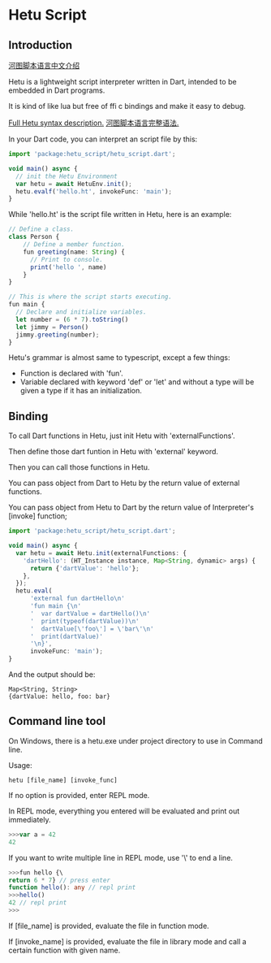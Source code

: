 # Hetu Script

## Introduction

[河图脚本语言中文介绍](README_ZH.md)

Hetu is a lightweight script interpreter written in Dart, intended to be embedded in Dart programs.

It is kind of like lua but free of ffi c bindings and make it easy to debug.

[Full Hetu syntax description.](HETU_SYNTAX.md)
[河图脚本语言完整语法.](HETU_SYNTAX_ZH.md)

In your Dart code, you can interpret an script file by this:

```typescript
import 'package:hetu_script/hetu_script.dart';

void main() async {
  // init the Hetu Environment
  var hetu = await HetuEnv.init();
  hetu.evalf('hello.ht', invokeFunc: 'main');
}
```

While 'hello.ht' is the script file written in Hetu, here is an example:

```typescript
// Define a class.
class Person {
    // Define a member function.
    fun greeting(name: String) {
      // Print to console.
      print('hello ', name)
    }
}

// This is where the script starts executing.
fun main {
  // Declare and initialize variables.
  let number = (6 * 7).toString()
  let jimmy = Person()
  jimmy.greeting(number);
}
```

Hetu's grammar is almost same to typescript, except a few things:

- Function is declared with 'fun'.
- Variable declared with keyword 'def' or 'let' and without a type will be given a type if it has an initialization.

## Binding

To call Dart functions in Hetu, just init Hetu with 'externalFunctions'.

Then define those dart funtion in Hetu with 'external' keyword.

Then you can call those functions in Hetu.

You can pass object from Dart to Hetu by the return value of external functions.

You can pass object from Hetu to Dart by the return value of Interpreter's [invoke] function;

```typescript
import 'package:hetu_script/hetu_script.dart';

void main() async {
  var hetu = await Hetu.init(externalFunctions: {
    'dartHello': (HT_Instance instance, Map<String, dynamic> args) {
      return {'dartValue': 'hello'};
    },
  });
  hetu.eval(
      'external fun dartHello\n'
      'fun main {\n'
      '  var dartValue = dartHello()\n'
      '  print(typeof(dartValue))\n'
      '  dartValue[\'foo\'] = \'bar\'\n'
      '  print(dartValue)'
      '\n}',
      invokeFunc: 'main');
}
```

And the output should be:

```
Map<String, String>
{dartValue: hello, foo: bar}
```

## Command line tool

On Windows, there is a hetu.exe under project directory to use in Command line.

Usage:

```
hetu [file_name] [invoke_func]
```

If no option is provided, enter REPL mode.

In REPL mode, everything you entered will be evaluated and print out immediately.

```typescript
>>>var a = 42
42
```

If you want to write multiple line in REPL mode, use '\\' to end a line.

```typescript
>>>fun hello {\
return 6 * 7} // press enter
function hello(): any // repl print
>>>hello()
42 // repl print
>>>
```

If [file_name] is provided, evaluate the file in function mode.

If [invoke_name] is provided, evaluate the file in library mode and call a certain function with given name.
